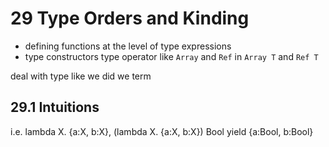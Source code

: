 # 29 Type Orders and Kinding

- defining functions at the level of type expressions
- type constructors type operator like `Array` and `Ref` in `Array T` and `Ref T`

deal with type like we did we term

## 29.1 Intuitions

i.e. lambda X. {a:X, b:X},  (lambda X. {a:X, b:X}) Bool yield {a:Bool, b:Bool}
